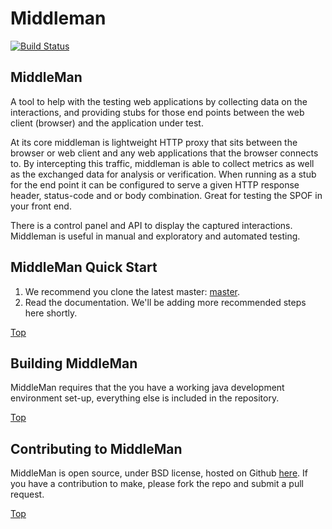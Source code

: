 <a name="Top"></a>

# Middleman
[![Build Status](https://secure.travis-ci.org/hsiboy/middleman.png)](http://secure.travis-ci.org/hsiboy/middleman)

## MiddleMan
A tool to help with the testing web applications by collecting data on the 
interactions, and providing stubs for those end points between the 
web client (browser) and the application under test.

At its core middleman is lightweight HTTP proxy that sits between the browser 
or web client and any web applications that the browser connects to. 
By intercepting this traffic, middleman is able to collect metrics as well as 
the exchanged data for analysis or verification. 
When running as a stub for the end point it can be configured to serve a given 
HTTP response header, status-code and or body combination. 
Great for testing the SPOF in your front end.

There is a control panel and API to display the captured interactions. 
Middleman is useful in manual and exploratory and automated testing.

<a name="MiddleMan Quick Start"></a>

## MiddleMan Quick Start
1. We recommend you clone the latest master: <a href="https://github.com/hsiboy/middleman/zipball/master">master</a>.
2. Read the documentation. We'll be adding more recommended steps here shortly.

[Top](#Top)

<a name="Building MiddleMan"></a>

## Building MiddleMan
MiddleMan requires that the you have a working java development environment 
set-up, everything else is included in the repository.

[Top](#Top)

<a name="Contributing to MiddleMan"></a>

## Contributing to MiddleMan

MiddleMan is open source, under BSD license, hosted on Github <a href="http://github.com/hsiboy/middleman">here</a>.
If you have a contribution to make, please fork the repo and submit a pull request.

[Top](#Top)
